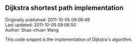 ## Dijkstra shortest path implementation  
Originally published: 2011-10-05 09:06:49  
Last updated: 2011-10-05 09:06:50  
Author: Shao-chuan Wang  
  
This code snippet is the implementation of Dijkstra's algorithm.